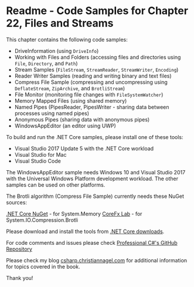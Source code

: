 # Readme - Code Samples for Chapter 22, Files and Streams

This chapter contains the following code samples:

* DriveInformation (using `DriveInfo`)
* Working with Files and Folders (accessing files and directories using `File`, `Directory`, and `Path`)
* Stream Samples (`FileStream`, `StreamReader`, `StreamWriter`, `Encoding`)
* Reader Writer Samples (reading and writing binary and text files)
* Compress File Sample (compressing and uncompressing using `DeflateStream`, `ZipArchive`, and `BrotliStream`)
* File Monitor (monitoring file changes with `FileSystemWatcher`)
* Memory Mapped Files (using shared memory)
* Named Pipes (PipesReader, PipesWriter - sharing data between processes using named pipes)
* Anonymous Pipes (sharing data with anonymous pipes)
* WindowsAppEditor (an editor using UWP)

To build and run the .NET Core samples, please install one of these tools:

* Visual Studio 2017 Update 5 with the .NET Core workload
* Visual Studio for Mac
* Visual Studio Code

The WindowsAppEditor sample needs Windows 10 and Visual Studio 2017 with the Universal Windows Platform development workload. The other samples can be used on other platforms.

The Brotli algorithm (Compress File Sample) currently needs these NuGet sources:

[.NET Core NuGet](https://dotnet.myget.org/F/dotnet-core/api/v3/index.json) - for System.Memory
[CoreFx Lab](https://dotnet.myget.org/F/dotnet-corefxlab/) - for System.IO.Compression.Brotli

Please download and install the tools from [.NET Core downloads](https://www.microsoft.com/net/core).
 
For code comments and issues please check [Professional C#'s GitHub Repository](https://github.com/ProfessionalCSharp/ProfessionalCSharp7)

Please check my blog [csharp.christiannagel.com](https://csharp.christiannagel.com "csharp.christiannagel.com") for additional information for topics covered in the book.

Thank you!